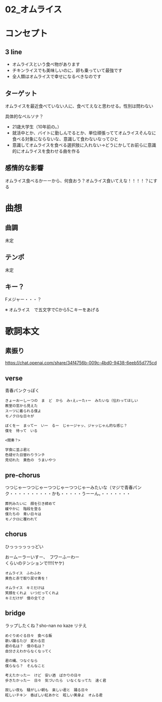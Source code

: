 # 02_オムライス
# コンセプト
## 3 line
- オムライスという食べ物があります
- チキンライスでも美味しいのに、卵も乗っていて最強です
- 全人類はオムライスで幸せになるべきなのです

## ターゲット
オムライスを最近食べていない人に、食べてえなと思わせる。性別は問わない

具体的なペルソナ？

- 21歳大学生（10年前の。）
- 就活中とか、バイトに勤しんでるとか、単位頑張っててオムライスそんなに食べる対象にならないな、意識して食わないなってひと
- 意識してオムライスを食べる選択肢に入れない→どうにかしてお前らに意識的にオムライスを食わせる曲を作る

## 感情的な影響
オムライス食べるかーーから、何食おう？オムライス食いてえな！！！！？にする

# 曲想
## 曲調
未定

## テンポ
未定

## キー？
Fメジャー・・・？

※ オムライス　で五文字でCから5こキーをあげる

# 歌詞本文
## 素振り
https://chat.openai.com/share/34f4756b-009c-4bd0-9438-6eeb55d775cd

## verse
青春パンクっぽく

```
きょーおーしーつの　ま　ど　から　み↑え↓ーた↑ー　みたいな（伝わってほしい
教室の窓から見えた
スーツに着られる僕よ
モノクロな日々が

ぼくをー　まってー　いー　るー　じゃージャッ、ジャッじゃん的な感じ？
僕を　待って　いる

<間奏？>

学食に並ぶ君と
色褪せた日替わりランチ
見切れた　黄色の　うまいやつ
```

## pre-chorus
つつじゃーつつじゃーつつじゃーつつじゃーみたいな（マジで青春パンク・・・・・・・・・・かも・・・・・うーーん。・・・・・・・
```
葬列みたいに　顔を引き締めて
緩やかに　階段を登る
僕たちの　青い日々は
モノクロに覆われて
```

## chorus

ひっっっっっっどい

おームーラーいすー、　フワーふーわー  
くらいのテンションで!!!!(ヤケ)

```
オムライス　ふわふわ
黄色と赤で取り戻せ青を！

オムライス　キミだけは
笑顔をくれよ　いつだってくれよ
キミだけが　僕の全てさ
```

## bridge
ラップしたくね？sho-nan no kaze リテえ

```
めぐりめぐる日々　食べる飯
歌い踊るたび　変わる恋
君の名は？　僕の名は？
自分さえわからなくなってく

君の縄、つなぐなら　
僕らなら？　そんなこと

考えたかったー　けど　安い酒　ばかりの日々
歩きたかったー　日々　気づいたら　いなくなってた　遠く君

寂しい夜も　騒がしい朝も　楽しい君と　踊る日々
眩しいチキン　香ばしい紅あかと　眩しい黄身よ　オムる君
```
